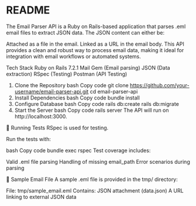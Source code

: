 # README

The Email Parser API is a Ruby on Rails-based application that parses .eml email files to extract JSON data. The JSON content can either be:

Attached as a file in the email.
Linked as a URL in the email body.
This API provides a clean and robust way to process email data, making it ideal for integration with email workflows or automated systems.


Tech Stack
Ruby on Rails 7.2.1
Mail Gem (Email parsing)
JSON (Data extraction)
RSpec (Testing)
Postman (API Testing)

1. Clone the Repository
bash
Copy code
git clone https://github.com/your-username/email-parser-api.git
cd email-parser-api
2. Install Dependencies
bash
Copy code
bundle install
3. Configure Database
bash
Copy code
rails db:create
rails db:migrate
4. Start the Server
bash
Copy code
rails server
The API will run on http://localhost:3000.

🧪 Running Tests
RSpec is used for testing.

Run the tests with:

bash
Copy code
bundle exec rspec
Test coverage includes:

Valid .eml file parsing
Handling of missing email_path
Error scenarios during parsing

📂 Sample Email File
A sample .eml file is provided in the tmp/ directory:

File: tmp/sample_email.eml
Contains:
JSON attachment (data.json)
A URL linking to external JSON data


